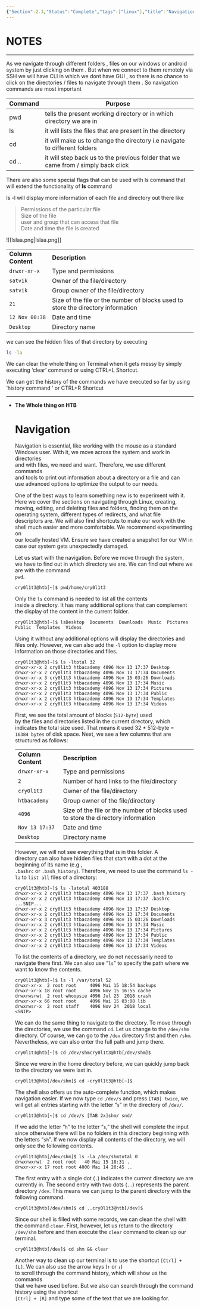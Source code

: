 ```yaml
---
{"Section":2.3,"Status":"Complete","tags":["linux"],"title":"Navigation Commands - Linux","dg-publish":true,"permalink":"/thm-notes/linux-n/navigation-commands/","dgPassFrontmatter":true}
---
```


# NOTES

---

As we navigate through different folders , files on our windows or android system by just clicking on them . But when we connect to them remotely via SSH we will have CLI in which we dont have GUI , so there is no chance to click on the directories / files to navigate through them . So navigation commands are most important

|Command|Purpose|
|---|---|
|pwd|tells the present working directory or in which directory we are in|
|ls|it will lists the files that are present in the directory|
|cd|it will make us to change the directory i.e navigate to different folders|
|cd ..|it will step back us to the previous folder that we came from / simply back click|

There are also some special flags that can be used with ls command that will extend the functionality of **ls** command

ls -l will display more information of each file and directory out there like  
> Permissions of the particular file  
> Size of the file  
> user and group that can access that file  
> Date and time the file is created  

![[lslaa.png\|lslaa.png]]

|   |   |
|---|---|
|**Column Content**|**Description**|
|`drwxr-xr-x`|Type and permissions|
|`satvik`|Owner of the file/directory|
|`satvik`|Group owner of the file/directory|
|`21`|Size of the file or the number of blocks used to store the directory information|
|`12 Nov 00:38`|Date and time|
|`Desktop`|Directory name|

we can see the hidden files of that directory by executing

```Bash
ls -la
```

We can clear the whole thing on Terminal when it gets messy by simply executing ‘clear’ command or using CTRL+L Shortcut.

We can get the history of the commands we have executed so far by using ‘history command ‘ or CTRL+R Shortcut

  

---

- **The Whole thing on HTB**
    
    # Navigation
    
    Navigation is essential, like working with the mouse as a standard  
    Windows user. With it, we move across the system and work in directories  
    and with files, we need and want. Therefore, we use different commands  
    and tools to print out information about a directory or a file and can  
    use advanced options to optimize the output to our needs.  
    
    One of the best ways to learn something new is to experiment with it.  
    Here we cover the sections on navigating through Linux, creating,  
    moving, editing, and deleting files and folders, finding them on the  
    operating system, different types of redirects, and what file  
    descriptors are. We will also find shortcuts to make our work with the  
    shell much easier and more comfortable. We recommend experimenting on  
    our locally hosted VM. Ensure we have created a snapshot for our VM in  
    case our system gets unexpectedly damaged.  
    
    Let us start with the navigation. Before we move through the system,  
    we have to find out in which directory we are. We can find out where we  
    are with the command  
    `pwd`.
    
    ```Plain
    cry0l1t3@htb[~]$ pwd/home/cry0l1t3
    ```
    
    Only the `ls` command is needed to list all the contents  
    inside a directory. It has many additional options that can complement  
    the display of the content in the current folder.  
    
    ```Plain
    cry0l1t3@htb[~]$ lsDesktop  Documents  Downloads  Music  Pictures  Public  Templates  Videos
    ```
    
    Using it without any additional options will display the directories and files only. However, we can also add the `-l` option to display more information on those directories and files.
    
    ```Plain
    cry0l1t3@htb[~]$ ls -ltotal 32
    drwxr-xr-x 2 cry0l1t3 htbacademy 4096 Nov 13 17:37 Desktop
    drwxr-xr-x 2 cry0l1t3 htbacademy 4096 Nov 13 17:34 Documents
    drwxr-xr-x 3 cry0l1t3 htbacademy 4096 Nov 15 03:26 Downloads
    drwxr-xr-x 2 cry0l1t3 htbacademy 4096 Nov 13 17:34 Music
    drwxr-xr-x 2 cry0l1t3 htbacademy 4096 Nov 13 17:34 Pictures
    drwxr-xr-x 2 cry0l1t3 htbacademy 4096 Nov 13 17:34 Public
    drwxr-xr-x 2 cry0l1t3 htbacademy 4096 Nov 13 17:34 Templates
    drwxr-xr-x 2 cry0l1t3 htbacademy 4096 Nov 13 17:34 Videos
    ```
    
    First, we see the total amount of blocks (`512-byte`) used  
    by the files and directories listed in the current directory, which  
    indicates the total size used. That means it used 32 * 512-byte =  
    `16384 bytes` of disk space. Next, we see a few columns that are structured as follows:
    
    |   |   |
    |---|---|
    |**Column Content**|**Description**|
    |`drwxr-xr-x`|Type and permissions|
    |`2`|Number of hard links to the file/directory|
    |`cry0l1t3`|Owner of the file/directory|
    |`htbacademy`|Group owner of the file/directory|
    |`4096`|Size of the file or the number of blocks used to store the directory information|
    |`Nov 13 17:37`|Date and time|
    |`Desktop`|Directory name|
    
    However, we will not see everything that is in this folder. A  
    directory can also have hidden files that start with a dot at the  
    beginning of its name (e.g.,  
    `.bashrc` or `.bash_history`). Therefore, we need to use the command `ls -la` to `list all` files of a directory:
    
    ```Plain
    cry0l1t3@htb[~]$ ls -latotal 403188
    drwxr-xr-x 2 cry0l1t3 htbacademy 4096 Nov 13 17:37 .bash_history
    drwxr-xr-x 2 cry0l1t3 htbacademy 4096 Nov 13 17:37 .bashrc
    ...SNIP...
    drwxr-xr-x 2 cry0l1t3 htbacademy 4096 Nov 13 17:37 Desktop
    drwxr-xr-x 2 cry0l1t3 htbacademy 4096 Nov 13 17:34 Documents
    drwxr-xr-x 3 cry0l1t3 htbacademy 4096 Nov 15 03:26 Downloads
    drwxr-xr-x 2 cry0l1t3 htbacademy 4096 Nov 13 17:34 Music
    drwxr-xr-x 2 cry0l1t3 htbacademy 4096 Nov 13 17:34 Pictures
    drwxr-xr-x 2 cry0l1t3 htbacademy 4096 Nov 13 17:34 Public
    drwxr-xr-x 2 cry0l1t3 htbacademy 4096 Nov 13 17:34 Templates
    drwxr-xr-x 2 cry0l1t3 htbacademy 4096 Nov 13 17:34 Videos
    ```
    
    To list the contents of a directory, we do not necessarily need to navigate there first. We can also use “`ls`” to specify the path where we want to know the contents.
    
    ```Plain
    cry0l1t3@htb[~]$ ls -l /var/total 52
    drwxr-xr-x  2 root root     4096 Mai 15 18:54 backups
    drwxr-xr-x 18 root root     4096 Nov 15 16:55 cache
    drwxrwsrwt  2 root whoopsie 4096 Jul 25  2018 crash
    drwxr-xr-x 66 root root     4096 Mai 15 03:08 lib
    drwxrwsr-x  2 root staff    4096 Nov 24  2018 local
    <SNIP>
    ```
    
    We can do the same thing to navigate to the directory. To move through the directories, we use the command `cd`. Let us change to the `/dev/shm` directory. Of course, we can go to the `/dev` directory first and then `/shm`. Nevertheless, we can also enter the full path and jump there.
    
    ```Plain
    cry0l1t3@htb[~]$ cd /dev/shmcry0l1t3@htb[/dev/shm]$
    ```
    
    Since we were in the home directory before, we can quickly jump back to the directory we were last in.
    
    ```Plain
    cry0l1t3@htb[/dev/shm]$ cd -cry0l1t3@htb[~]$
    ```
    
    The shell also offers us the auto-complete function, which makes navigation easier. If we now type `cd /dev/s` and press `[TAB] twice`, we will get all entries starting with the letter “`s`” in the directory of `/dev/`.
    
    ```Plain
    cry0l1t3@htb[~]$ cd /dev/s [TAB 2x]shm/ snd/
    ```
    
    If we add the letter “`h`” to the letter “`s`,” the shell will complete the input since otherwise there will be no folders in this directory beginning with the letters “`sh`”. If we now display all contents of the directory, we will only see the following contents.
    
    ```Plain
    cry0l1t3@htb[/dev/shm]$ ls -la /dev/shmtotal 0
    drwxrwxrwt  2 root root   40 Mai 15 18:31 .
    drwxr-xr-x 17 root root 4000 Mai 14 20:45 ..
    ```
    
    The first entry with a single dot (`.`) indicates the current directory we are currently in. The second entry with two dots (`..`) represents the parent directory `/dev`. This means we can jump to the parent directory with the following command.
    
    ```Plain
    cry0l1t3@htb[/dev/shm]$ cd ..cry0l1t3@htb[/dev]$
    ```
    
    Since our shell is filled with some records, we can clean the shell with the command `clear`. First, however, let us return to the directory `/dev/shm` before and then execute the `clear` command to clean up our terminal.
    
    ```Plain
    cry0l1t3@htb[/dev]$ cd shm && clear
    ```
    
    Another way to clean up our terminal is to use the shortcut `[Ctrl] + [L]`. We can also use the arrow keys (`↑` or `↓`)  
    to scroll through the command history, which will show us the commands  
    that we have used before. But we also can search through the command  
    history using the shortcut  
    `[Ctrl] + [R]` and type some of the text that we are looking for.